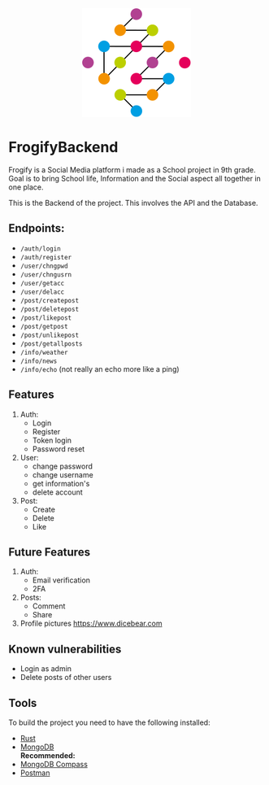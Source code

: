 <div style="text-align: center;">
  <img src="assets/svg.svg" alt="" style="max-width: 100%; height: auto;">
</div>

# FrogifyBackend

Frogify is a Social Media platform i made as a School project in 9th grade. Goal is to bring School life, Information and the Social aspect all together in one place. 

This is the Backend of the project. This involves the API and the Database.

## Endpoints:
- `/auth/login` 
- `/auth/register`
- `/user/chngpwd`
- `/user/chngusrn`
- `/user/getacc`
- `/user/delacc`
- `/post/createpost`
- `/post/deletepost`
- `/post/likepost`
- `/post/getpost`
- `/post/unlikepost`
- `/post/getallposts`
- `/info/weather`
- `/info/news`
- `/info/echo` (not really an echo more like a ping)


## Features
1. Auth:
    - Login
    - Register
    - Token login
   - Password reset
2. User:
    - change password
    - change username
    - get information's
    - delete account
3. Post:
   - Create
   - Delete
   - Like

## Future Features
1. Auth:
    - Email verification
    - 2FA
2. Posts:
    - Comment
    - Share
3. Profile pictures https://www.dicebear.com

## Known vulnerabilities
- Login as admin 
- Delete posts of other users

## Tools
To build the project you need to have the following installed:
- [Rust](https://www.rust-lang.org/tools/install)
- [MongoDB](https://docs.mongodb.com/manual/installation/)\
**Recommended:**
- [MongoDB Compass](https://www.mongodb.com/products/compass)
- [Postman](https://www.postman.com/downloads/)

